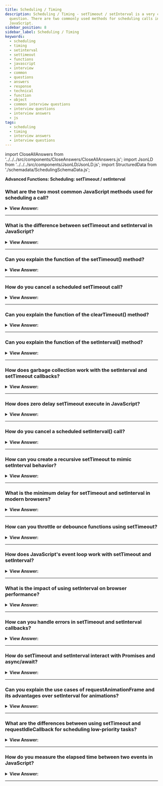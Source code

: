 ```yaml
---
title: Scheduling / Timing
description: Scheduling / Timing - setTimeout / setInterval is a very common interview
  question. There are two commonly used methods for scheduling calls in
  JavaScript.
sidebar_position: 8
sidebar_label: Scheduling / Timing
keywords:
  - scheduling
  - timing
  - setinterval
  - settimeout
  - functions
  - javascript
  - interview
  - common
  - questions
  - answers
  - response
  - technical
  - function
  - object
  - common interview questions
  - interview questions
  - interview answers
  - js
tags:
  - scheduling
  - timing
  - interview answers
  - interview questions
---
```


import CloseAllAnswers from '../../../src/components/CloseAnswers/CloseAllAnswers.js';
import JsonLD from '../../../src/components/JsonLD/JsonLD.js';
import StructuredData from './schemadata/SchedulingSchemaData.js';

<JsonLD data={StructuredData} />

<head>
  <title>Scheduling / Timing | JavaScript Frontend Phone Interview</title>
</head>

**Advanced Functions: Scheduling: setTimeout / setInterval**

<CloseAllAnswers />

### What are the two most common JavaScript methods used for scheduling a call?

<details>
  <summary><strong>View Answer:</strong></summary>
  <div>
  <div><strong>Interview Response:</strong> The two most common JavaScript methods for scheduling a call are setTimeout() for single delayed execution and setInterval() for repeated execution at specified intervals.</div><br/>
  <div><strong>Technical Response:</strong> There are two commonly used methods for scheduling calls in JavaScript, including the setTimeout and setInterval methods. setTimeout allows us to run a function once after the interval of time. setInterval allows us to run a function repeatedly, starting after the interval of time, then repeating continuously at that interval. Both methods are helpful when you need to schedule specific events or actions in JavaScript. These methods don’t get included in the JavaScript specification. However, most settings have an internal scheduler, and these methods are available. All browsers, as well as Node.js, support them. Both methods are part of the WindowOrGlobalScope interface as a specification.
  </div>
  </div>
</details>

---

### What is the difference between setTimeout and setInterval in JavaScript?

<details>
  <summary><strong>View Answer:</strong></summary>
  <div>
  <div><strong>Interview Response:</strong> The setTimeout method schedules a single function execution after a specified delay, while setInterval method schedules a function to execute repeatedly at specified intervals, enabling continuous updates or recurring tasks.<br /><br />
  </div>
  </div>
</details>

---

### Can you explain the function of the setTimeout() method?

<details>
  <summary><strong>View Answer:</strong></summary>
  <div>
  <div><strong>Interview Response:</strong> The setTimeout method schedules a single function execution after a specified delay, while setInterval method schedules a function to execute repeatedly at specified intervals, enabling continuous updates or recurring tasks.</div><br />
  <div><strong>Technical Response:</strong> The setTimeout() function of the WindowOrWorkerGlobalScope mixin (the Window. setTimeout()) creates a timer that, when it expires, executes a function or provides a piece of code. The func/code, delay (optional), and several optional arguments are all parameters. The func / code must be present, but the delay and optional arguments are not. If the delay option is not specified, a value of 0 is used, which means that the event is executed immediately, or more precisely, the following event cycle. You should note that the actual delay may be greater than anticipated in any instance. The timerID returned by setTimeout() is a positive integer value that identifies the timer generated by the call; this value may be provided to clearTimeout() to cancel the timeout.
  </div><br />
  <div><strong className="codeExample">Code Example:</strong><br /><br />

<strong>Syntax: </strong> let timerId = setTimeout(func|code, [delay], [arg1], [arg2], ...);<br /><br />

  <div></div>

```js
function sayHi() {
  alert('Hello');
}

setTimeout(sayHi, 1000);

// setTimeout without arguments:

function sayHi(phrase, who) {
  alert(phrase + ', ' + who);
}

setTimeout(sayHi, 1000, 'Hello', 'John'); // Hello, John

// Arrow function implementation
setTimeout(() => alert('Hello'), 1000);
```

  </div>

:::note
We can use the clearTimeout method to clear setTimeout in our code.
:::

  </div>
</details>

---

### How do you cancel a scheduled setTimeout call?

<details>
  <summary><strong>View Answer:</strong></summary>
  <div>
  <div><strong>Interview Response:</strong> To cancel a scheduled setTimeout call, you can use the clearTimeout() method, passing the timeout identifier returned by the corresponding setTimeout() invocation as its argument.<br /><br />
  </div>
  </div>
</details>

---

### Can you explain the function of the clearTimeout() method?

<details>
  <summary><strong>View Answer:</strong></summary>
  <div>
  <div><strong>Interview Response:</strong> The clearTimeout() method cancels a previously scheduled setTimeout() call, preventing the associated function or code snippet from executing after the specified delay.
  </div><br />
  <div><strong className="codeExample">Code Example:</strong><br /><br />

  <div></div>

```js
let timerID = setTimeout(() => alert('never happens'), 1000);
alert(timerID); // timer identifier

clearTimeout(timerID);
alert(timerID); // same identifier (does not become null after canceling)
```

:::note
It's worth noting that the pool of IDs used by setTimeout() and setInterval() are shared, which means you can technically use clearTimeout() and clearInterval() interchangeably. However, for clarity, you should avoid doing so.
:::

  </div>
  </div>
</details>

---

### Can you explain the function of the setInterval() method?

<details>
  <summary><strong>View Answer:</strong></summary>
  <div>
  <div><strong>Interview Response:</strong> The setInterval() method schedules a function or code snippet to execute repeatedly at specified intervals, measured in milliseconds, allowing for recurring tasks or continuous updates.</div><br />
  <div><strong>Technical Response:</strong> The setInterval method has the same syntax as setTimeout. Parameters include the func/code, delay (optional), and some optional arguments. The func / code is required, but delay and optional arguments are not. The time, in milliseconds (thousandths of a second), the timer should delay in between executions of the specified function or code. See Delay restrictions below for details on the acceptable range of delay values. All arguments have the same meaning. But unlike setTimeout it runs the function not only once but regularly after the given interval of time. To stop further calls, we should call clearInterval(timerId).
  </div><br />
  <div><strong className="codeExample">Code Example:</strong><br /><br />

<strong>Syntax: </strong> let timerId = setInterval(func|code, [delay], [arg1], [arg2], ...);<br /><br />

  <div></div>

```js
// repeat with the interval of 2 seconds
let timerId = setInterval(() => alert('tick'), 2000);

// after 5 seconds stop
setTimeout(() => {
  clearInterval(timerId);
  alert('stop');
}, 5000);
```

  </div>
  </div>
</details>

---

### How does garbage collection work with the setInterval and setTimeout callbacks?

<details>
  <summary><strong>View Answer:</strong></summary>
  <div>
  <div><strong>Interview Response:</strong> Garbage collection in JavaScript retains setInterval and setTimeout callbacks until they execute or are cleared, preventing memory leaks and ensuring proper execution of scheduled tasks.</div><br />
  <div><strong>Technical Response:</strong> When a function gets passed in setInterval/setTimeout, an internal reference is created to it and saved in the scheduler. It prevents the function from being garbage collected, even if there are no other references to it. For setInterval the function stays in memory until clearInterval gets called. There is a side-effect. A function references the outer lexical environment, so, while it lives, outer variables live too. They may take much more memory than the function itself. So, when we do not need the scheduled function anymore, it is better to cancel it, even if it is small.
  </div><br />
  <div><strong className="codeExample">Code Example:</strong><br /><br />

  <div></div>

```js
// the function stays in memory until the scheduler calls it
setTimeout(function() {...}, 100);
```

:::note
There is a side-effect. A function references the outer lexical environment, so, while it lives, outer variables live too, and they may take much more memory than the function itself. So, when we do not need the scheduled function anymore, it is better to cancel it, even if it's minimal.
:::

  </div>
  </div>
</details>

---

### How does zero delay setTimeout execute in JavaScript?

<details>
  <summary><strong>View Answer:</strong></summary>
  <div>
  <div><strong>Interview Response:</strong> A zero delay setTimeout defers the execution of the callback function until the current call stack is clear, effectively making it asynchronous and allowing other tasks to run first.
</div><br />
  <div><strong className="codeExample">Code Example:</strong><br /><br />

  <div></div>

```js
setTimeout(() => alert('World')); // returns second

alert('Hello'); // returns first
```

:::note
There are also advanced browser-related use cases of the zero-delay timeout, such as splitting CPU-hungry tasks.
:::

  </div>
  </div>
</details>

---

### How do you cancel a scheduled setInterval() call?

<details>
  <summary><strong>View Answer:</strong></summary>
  <div>
  <div><strong>Interview Response:</strong> To cancel a scheduled setInterval call, we invoke the clearInterval() method with the interval identifier as its argument, which is the value returned by the corresponding setInterval() call that initiated the repetition.<br /><br />
  </div>
  </div>
</details>

---

### How can you create a recursive setTimeout to mimic setInterval behavior?

<details>
  <summary><strong>View Answer:</strong></summary>
  <div>
  <div><strong>Interview Response:</strong> We can create a recursive setTimeout by scheduling a new setTimeout call within the callback function itself, ensuring it executes repeatedly with the desired delay, thereby mimicking setInterval behavior.
<br /><br />
  </div>
  <div><strong className="codeExample">Code Example:</strong><br /><br />

  <div></div>

```js
function recursiveSetTimeout(callback, delay) {
  setTimeout(function() {
    callback();
    recursiveSetTimeout(callback, delay);
  }, delay);
}

// Example usage
recursiveSetTimeout(function() {
  console.log('Recursive setTimeout example');
}, 1000);

```

<p>In the above example, the recursiveSetTimeout function schedules the execution of the provided callback function repeatedly with the specified delay, effectively mimicking the behavior of setInterval. Each iteration schedules the next execution by calling recursiveSetTimeout recursively inside the callback function.</p>

  </div>
  </div>
</details>

---

### What is the minimum delay for setTimeout and setInterval in modern browsers?

<details>
  <summary><strong>View Answer:</strong></summary>
  <div>
  <div><strong>Interview Response:</strong> The minimum delay for setTimeout and setInterval in modern browsers is four milliseconds, after the 5th call, due to browser-imposed limitations on timers.<br /><br />
  </div>
  </div>
</details>

---

### How can you throttle or debounce functions using setTimeout?

<details>
  <summary><strong>View Answer:</strong></summary>
  <div>
  <div><strong>Interview Response:</strong> To throttle or debounce functions using setTimeout, wrap the original function in a higher-order function that uses setTimeout to delay the function call, ensuring a minimum delay between successive calls, reducing the frequency of execution.<br /><br />
  </div>
  </div>
</details>

---

### How does JavaScript's event loop work with setTimeout and setInterval?

<details>
  <summary><strong>View Answer:</strong></summary>
  <div>
  <div><strong>Interview Response:</strong> setTimeout and setInterval are added to the message queue by the event loop after the specified delay, allowing the JavaScript engine to execute other tasks while waiting for the timer to expire.<br /><br />
  </div>
  </div>
</details>

---

### What is the impact of using setInterval on browser performance?

<details>
  <summary><strong>View Answer:</strong></summary>
  <div>
  <div><strong>Interview Response:</strong> Using setInterval can cause performance issues, especially if the interval duration is too short, leading to higher CPU and memory usage and reduced user experience, especially on low-end devices.<br /><br />
  </div>
  </div>
</details>

---

### How can you handle errors in setTimeout and setInterval callbacks?

<details>
  <summary><strong>View Answer:</strong></summary>
  <div>
  <div><strong>Interview Response:</strong> We can wrap the callback function in a try-catch block to handle errors in setTimeout and setInterval callbacks. Alternatively, utilize error handling mechanisms like window.onerror or try-catch in the outer scope of the callback.<br /><br />
  </div>
  </div>
</details>

---

### How do setTimeout and setInterval interact with Promises and async/await?

<details>
  <summary><strong>View Answer:</strong></summary>
  <div>
  <div><strong>Interview Response:</strong> When used in conjunction with Promises and async/await, the setTimeout and setInterval methods return a Promise or an Async Function, respectively, allowing for more precise control over the timing of code execution.<br /><br />
  </div>
  </div>
</details>

---

### Can you explain the use cases of requestAnimationFrame and its advantages over setInterval for animations?

<details>
  <summary><strong>View Answer:</strong></summary>
  <div>
  <div><strong>Interview Response:</strong> requestAnimationFrame is designed for animation use cases, ensuring smooth, optimized performance at a consistent frame rate. It reduces CPU and GPU usage, improves battery life, and avoids flickering and jank associated with setInterval.
<br /><br />
  </div>
  </div>
</details>

---

### What are the differences between using setTimeout and requestIdleCallback for scheduling low-priority tasks?

<details>
  <summary><strong>View Answer:</strong></summary>
  <div>
  <div><strong>Interview Response:</strong> setTimeout schedules tasks to run after a specified delay, while requestIdleCallback schedules tasks to run during idle periods when the browser has free CPU time, optimizing for performance and user experience.
<br /><br />
  </div>
  </div>
</details>

---

### How do you measure the elapsed time between two events in JavaScript?

<details>
  <summary><strong>View Answer:</strong></summary>
  <div>
  <div><strong>Interview Response:</strong> To measure elapsed time between two events in JavaScript, store the current timestamp using the Date.now() method and subtract it from the timestamp at the end of the event.
<br /><br />
  </div>
  </div>
</details>

---
